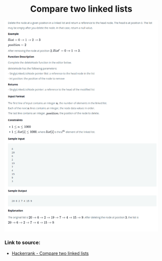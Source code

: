 <h1 align="center">Compare two linked lists</h1>

![alt text](https://github.com/matthew01lokiet/Algorithmic-exercises/blob/main/z_description_images/Linked%20List/delete_a_node_from_a_linked_list.png?raw=true)

### Link to source: 
- <a href="https://www.hackerrank.com/challenges/compare-two-linked-lists/problem">Hackerrank - Compare two linked lists</a>